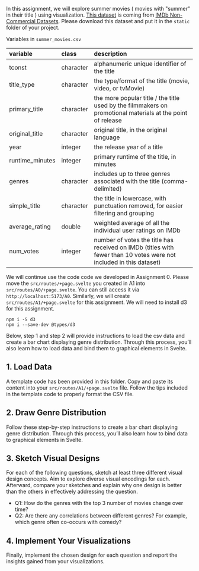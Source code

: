 In this assignment, we will explore summer movies ( movies with "summer" in their title ) using visualization. [This dataset]() is coming from [IMDb Non-Commercial Datasets](https://developer.imdb.com/non-commercial-datasets/).
Please download this dataset and put it in the `static` folder of your project.

Variables in `summer_movies.csv`

|variable        |class     |description     |
|:---------------|:---------|:---------------|
|tconst          |character |alphanumeric unique identifier of the title |
|title_type      |character |the type/format of the title (movie, video, or tvMovie) |
|primary_title   |character |the more popular title / the title used by the filmmakers on promotional materials at the point of release |
|original_title  |character |original title, in the original language |
|year            |integer   |the release year of a title |
|runtime_minutes |integer   |primary runtime of the title, in minutes |
|genres          |character |includes up to three genres associated with the title (comma-delimited)  |
|simple_title    |character |the title in lowercase, with punctuation removed, for easier filtering and grouping |
|average_rating  |double    |weighted average of all the individual user ratings on IMDb |
|num_votes       |integer   |number of votes the title has received on IMDb (titles with fewer than 10 votes were not included in this dataset) |


We will continue use the code code we developed in Assignment 0. 
Please move the `src/routes/+page.svelte` you created in A1 into `src/routes/A0/+page.svelte`. You can still access it via `http://localhost:5173/A0`. 
Similarly, we will create `src/routes/A1/+page.svelte` for this assignment.
We will need to install d3 for this assignment.
```
npm i -S d3
npm i --save-dev @types/d3
```

Below, step 1 and step 2 will provide instructions to load the csv data and create a bar chart displaying genre distribution.
Through this process, you’ll also learn how to load data and bind them to graphical elements in Svelte.


## 1. Load Data
A template code has been provided in this folder. Copy and paste its content into your `src/routes/A1/+page.svelte` file.
Follow the tips included in the template code to properly format the CSV file.

## 2. Draw Genre Distribution
Follow these step-by-step instructions to create a bar chart displaying genre distribution.
Through this process, you’ll also learn how to bind data to graphical elements in Svelte.

## 3. Sketch Visual Designs
For each of the following questions, sketch at least three different visual design concepts. 
Aim to explore diverse visual encodings for each. 
Afterward, compare your sketches and explain why one design is better than the others in effectively addressing the question.

- Q1: How do the genres with the top 3 number of movies change over time?
- Q2: Are there any correlations between different genres? For example, which genre often co-occurs with comedy?

## 4. Implement Your Visualizations

Finally, implement the chosen design for each question and report the insights gained from your visualizations.